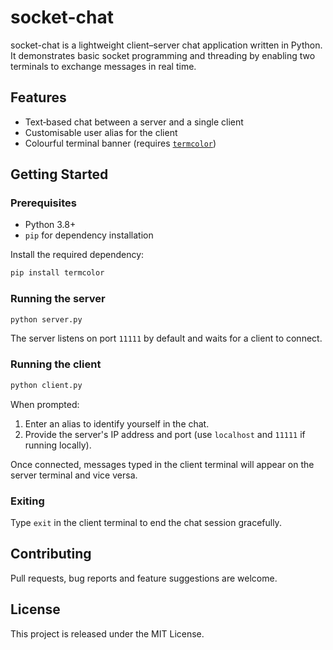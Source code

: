 # socket-chat

socket-chat is a lightweight client–server chat application written in Python. It
demonstrates basic socket programming and threading by enabling two terminals to
exchange messages in real time.

## Features

- Text‑based chat between a server and a single client
- Customisable user alias for the client
- Colourful terminal banner (requires [`termcolor`](https://pypi.org/project/termcolor/))

## Getting Started

### Prerequisites

- Python 3.8+
- `pip` for dependency installation

Install the required dependency:

```bash
pip install termcolor
```

### Running the server

```bash
python server.py
```

The server listens on port `11111` by default and waits for a client to connect.

### Running the client

```bash
python client.py
```

When prompted:

1. Enter an alias to identify yourself in the chat.
2. Provide the server's IP address and port (use `localhost` and `11111` if
   running locally).

Once connected, messages typed in the client terminal will appear on the server
terminal and vice versa.

### Exiting

Type `exit` in the client terminal to end the chat session gracefully.

## Contributing

Pull requests, bug reports and feature suggestions are welcome.

## License

This project is released under the MIT License.

